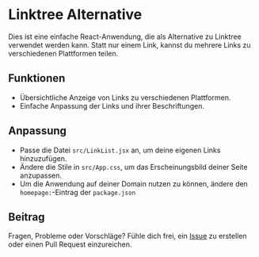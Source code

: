 # Linktree Alternative

Dies ist eine einfache React-Anwendung, die als Alternative zu Linktree verwendet werden kann. Statt nur einem Link, kannst du mehrere Links zu verschiedenen Plattformen teilen.

## Funktionen

- Übersichtliche Anzeige von Links zu verschiedenen Plattformen.
- Einfache Anpassung der Links und ihrer Beschriftungen.

## Anpassung

- Passe die Datei `src/LinkList.jsx` an, um deine eigenen Links hinzuzufügen.
- Ändere die Stile in `src/App.css`, um das Erscheinungsbild deiner Seite anzupassen.
- Um die Anwendung auf deiner Domain nutzen zu können, ändere den `homepage:`-Eintrag der `package.json`

## Beitrag

Fragen, Probleme oder Vorschläge? Fühle dich frei, ein [Issue](https://github.com/SimplyJanDE/jan-cebulla.de/issues) zu erstellen oder einen Pull Request einzureichen.

